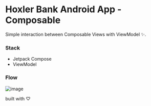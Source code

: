 # Hoxler Bank Android App - Composable

Simple interaction between Composable Views with ViewModel ✨.

### Stack
- Jetpack Compose
- ViewModel

### Flow
![image](https://user-images.githubusercontent.com/57880863/199076580-072310ea-7e97-4931-af16-8801b8222534.png)



built with ♡
